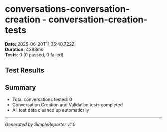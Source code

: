 # conversations-conversation-creation - conversation-creation-tests

**Date:** 2025-06-20T11:35:40.722Z  
**Duration:** 4388ms  
**Tests:** 0 (0 passed, 0 failed)

## Test Results



## Summary

- Total conversations tested: 0
- Conversation Creation and Validation tests completed
- All test data cleaned up automatically

---
*Generated by SimpleReporter v1.0*
